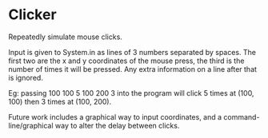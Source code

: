 Clicker
=============

Repeatedly simulate mouse clicks. 

Input is given to System.in as lines of 3 numbers separated by spaces. The first two are the x and y coordinates of the mouse press, the third is the number of times it will be pressed. Any extra information on a line after that is ignored.

Eg: passing
    100 100 5
    100 200 3
into the program will click 5 times at (100, 100) then 3 times at (100, 200).

Future work includes a graphical way to input coordinates, and a command-line/graphical way to alter the delay between clicks.
